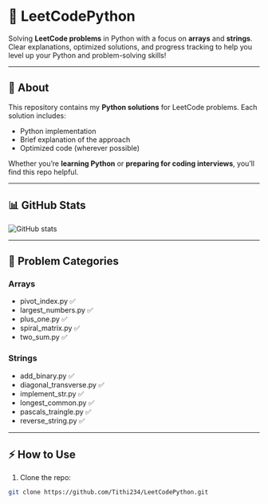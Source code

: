 # 🐍 LeetCodePython

Solving **LeetCode problems** in Python with a focus on **arrays** and **strings**.  
Clear explanations, optimized solutions, and progress tracking to help you level up your Python and problem-solving skills!  

---

## 🌟 About

This repository contains my **Python solutions** for LeetCode problems. Each solution includes:

- Python implementation
- Brief explanation of the approach
- Optimized code (wherever possible)

Whether you’re **learning Python** or **preparing for coding interviews**, you’ll find this repo helpful.

---

## 📊 GitHub Stats

![GitHub stats](https://github-readme-stats.vercel.app/api?username=Tithi234&show_icons=true&theme=radical)

---

## 📝 Problem Categories

### Arrays
- pivot_index.py ✅
- largest_numbers.py ✅
- plus_one.py ✅
- spiral_matrix.py ✅
- two_sum.py ✅

### Strings
- add_binary.py ✅
- diagonal_transverse.py ✅
- implement_str.py ✅
- longest_common.py ✅
- pascals_traingle.py ✅
- reverse_string.py ✅

---

## ⚡ How to Use

1. Clone the repo:
```bash
git clone https://github.com/Tithi234/LeetCodePython.git



